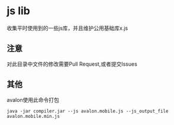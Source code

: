 js lib
======

收集平时使用到的一些js库，并且维护公用基础库x.js

注意
----
对此目录中文件的修改需要Pull Request,或者提交Issues
 
其他
----
avalon使用此命令打包

`java -jar compiler.jar --js avalon.mobile.js --js_output_file avalon.mobile.min.js`